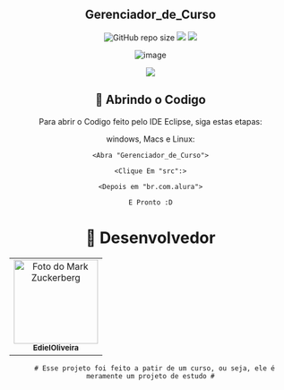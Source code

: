 <h2 align="center"> Gerenciador_de_Curso</h2>

<div align="center">

![GitHub repo size](https://img.shields.io/github/repo-size/EdielOliveira/Gerenciador_de_Curso?style=for-the-badge)
<img src="http://img.shields.io/static/v1?label=LINGUAGEM&message=%20JAVA&color=B07219&style=for-the-badge">
<img src="http://img.shields.io/static/v1?label=PLATAFORMA&message=%20ECLIPSE&color=FF7F27&style=for-the-badge">

</div>
<div align="center">

![image](http://www.unow.com.br/emDesenvolvimento.gif)

<img src="http://img.shields.io/static/v1?label=STATUS&message=%20EM ANDAMENTO&color=BLUE&style=for-the-badge"/>

</div>

<div align="center">

## 🚀 Abrindo o Codigo

Para abrir o Codigo feito pelo IDE Eclipse, siga estas etapas:

windows, Macs e Linux:
```
<Abra "Gerenciador_de_Curso">
```
```
<Clique Em "src":>
```
```
<Depois em "br.com.alura">
```
```
E Pronto :D
```

<h1 style: align="center">🤝 Desenvolvedor</h1>

<table style: align="center">
    <td align="center">
      <a href="#">
        <img src="https://avatars.githubusercontent.com/u/113260177?s=400&u=347f2b3ae130a0f7c84f0946b4278cd2581e8b16&v=4" width="150px;" alt="Foto do Mark Zuckerberg"/><br>
        <sub>
          <b>EdielOliveira</b>
        </sub>
      </a>
    </td>   
    </table>
    
      # Esse projeto foi feito a patir de um curso, ou seja, ele é meramente um projeto de estudo #
